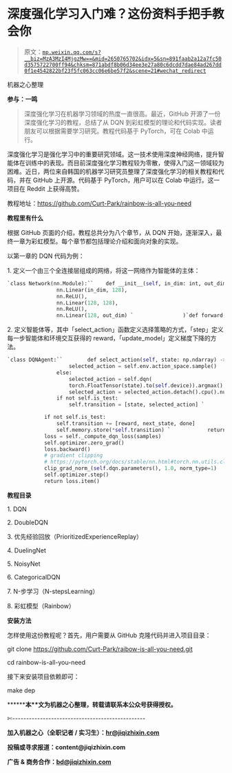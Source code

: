 # 深度强化学习入门难？这份资料手把手教会你

> 原文：[`mp.weixin.qq.com/s?__biz=MzA3MzI4MjgzMw==&mid=2650765702&idx=5&sn=891faab2a12a7fc50d3575722700ff94&chksm=871abdf8b06d34ee3e27a80c6dcdd7dae84ad267dd0f1e4542822bf23f5fc063cc06e6be57f2&scene=21#wechat_redirect`](http://mp.weixin.qq.com/s?__biz=MzA3MzI4MjgzMw==&mid=2650765702&idx=5&sn=891faab2a12a7fc50d3575722700ff94&chksm=871abdf8b06d34ee3e27a80c6dcdd7dae84ad267dd0f1e4542822bf23f5fc063cc06e6be57f2&scene=21#wechat_redirect)

机器之心整理

**参与：一鸣**

> 深度强化学习在机器学习领域的热度一直很高。最近，GitHub 开源了一份深度强化学习的教程，总结了从 DQN 到彩虹模型的理论和代码实现。读者朋友可以根据需要学习研究。教程代码基于 PyTorch，可在 Colab 中运行。

深度强化学习是强化学习中的重要研究领域。这一技术使用深度神经网络，提升智能体在训练中的表现。而目前深度强化学习教程较为零散，使得入门这一领域较为困难。近日，两位来自韩国的机器学习研究员整理了深度强化学习的相关教程和代码，并在 GitHub 上开源。代码基于 PyTorch，用户可以在 Colab 中运行。这一项目在 Reddit 上获得高赞。

教程地址：https://github.com/Curt-Park/rainbow-is-all-you-need

**教程里有什么**

根据 GitHub 页面的介绍，教程总共分为八个章节，从 DQN 开始，逐渐深入，最终一章为彩虹模型。每个章节都包括理论介绍和面向对象的实现。

以第一章的 DQN 代码为例：

1\. 定义一个由三个全连接层组成的网络，将这一网络作为智能体的主体：

```py
`class Network(nn.Module):``    def __init__(self, in_dim: int, out_dim: int):`"""Initialization.""" `            super(Network, self).__init__()`self.layers = nn.Sequential(
                nn.Linear(in_dim, 128), 
                nn.ReLU(),
                nn.Linear(128, 128), 
                nn.ReLU(), 
                nn.Linear(128, out_dim) `                )`def forward(self, x: torch.Tensor) -> torch.Tensor: `            """Forward method implementation."""``            return self.layers(x)`
```

2\. 定义智能体等，其中「select_action」函数定义选择策略的方式，「step」定义每一步智能体和环境交互获得的 reward，「update_model」定义梯度下降的方法。

```py
`class DQNAgent:``        def select_action(self, state: np.ndarray) -> np.ndarray:`"""Select an action from the input state.""" `                # epsilon greedy policy`if self.epsilon > np.random.random():
                    selected_action = self.env.action_space.sample()
                else:
                    selected_action = self.dqn(
                    torch.FloatTensor(state).to(self.device)).argmax()
                    selected_action = selected_action.detach().cpu().numpy()
                if not self.is_test:
                    self.transition = [state, selected_action] `                return selected_action`def step(self, action: np.ndarray) -> Tuple[np.ndarray, np.float64, bool]: `            """Take an action and return the response of the env."""`next_state, reward, done, _ = self.env.step(action)

            if not self.is_test:
                self.transition += [reward, next_state, done]
                self.memory.store(*self.transition) `            return next_state, reward, done`def update_model(self) -> torch.Tensor: `            """Update the model by gradient descent."""`samples = self.memory.sample_batch()
            loss = self._compute_dqn_loss(samples)
            self.optimizer.zero_grad()
            loss.backward()
            # gradient clipping
            # https://pytorch.org/docs/stable/nn.html#torch.nn.utils.clip_grad_norm_
            clip_grad_norm_(self.dqn.parameters(), 1.0, norm_type=1)
            self.optimizer.step()
            return loss.item() 
```

**教程目录**

1\. DQN

2\. DoubleDQN

3\. 优先经验回放（PrioritizedExperienceReplay）

4\. DuelingNet

5\. NoisyNet

6\. CategoricalDQN

7\. N-步学习（N-stepsLearning）

8\. 彩虹模型（Rainbow）

**安装方法**

怎样使用这份教程呢？首先，用户需要从 GitHub 克隆代码并进入项目目录：

git clone https://github.com/Curt-Park/raibow-is-all-you-need.git

cd rainbow-is-all-you-need

接下来安装项目依赖即可：

make dep

********本****文为机器之心整理，**转载请联系本公众号获得授权****。**

✄------------------------------------------------

**加入机器之心（全职记者 / 实习生）：hr@jiqizhixin.com**

**投稿或寻求报道：**content**@jiqizhixin.com**

**广告 & 商务合作：bd@jiqizhixin.com**